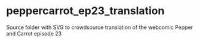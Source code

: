 # peppercarrot_ep23_translation
Source folder with SVG to crowdsource translation of the webcomic Pepper and Carrot episode 23
